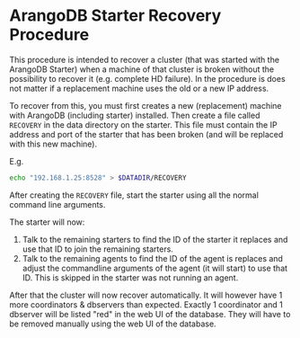 # ArangoDB Starter Recovery Procedure

This procedure is intended to recover a cluster (that was started with the ArangoDB Starter) when a machine
of that cluster is broken without the possibility to recover it (e.g. complete HD failure).
In the procedure is does not matter if a replacement machine uses the old or a new IP address.

To recover from this, you must first creates a new (replacement) machine with ArangoDB (including starter) installed.
Then create a file called `RECOVERY` in the data directory on the starter.
This file must contain the IP address and port of the starter that has been broken (and will be replaced with this new machine).

E.g.

```bash
echo "192.168.1.25:8528" > $DATADIR/RECOVERY
```

After creating the `RECOVERY` file, start the starter using all the normal command line arguments.

The starter will now:
1) Talk to the remaining starters to find the ID of the starter it replaces and use that ID to join the remaining starters.
2) Talk to the remaining agents to find the ID of the agent is replaces and adjust the commandline arguments of the agent (it will start) to use that ID.
   This is skipped in the starter was not running an agent.

After that the cluster will now recover automatically.
It will however have 1 more coordinators & dbservers than expected.
Exactly 1 coordinator and 1 dbserver will be listed "red" in the web UI of the database.
They will have to be removed manually using the web UI of the database.
